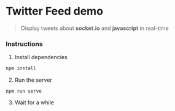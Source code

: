 # Twitter Feed demo

> Display tweets about **socket.io** and **javascript** in real-time

### Instructions

1) Install dependencies
```bash
npm install
```

2) Run the server
```
npm run serve
```

3) Wait for a while
